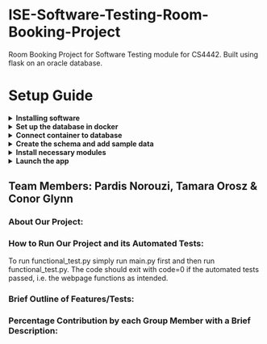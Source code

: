 # ISE-Software-Testing-Room-Booking-Project
Room Booking Project for Software Testing module for CS4442. Built using flask on an oracle database.
# Setup Guide
<details><summary><b>Installing software</b></summary>
<p>
1. <a href = "https://dbeaver.io">DBeaver</a><br>
2. <a href = "https://www.docker.com/products/docker-desktop/">Docker</a><br>
3. <a href = "https://www.python.org/downloads/">Python</a>
</p>
</details>

<details><summary><b>Set up the database in docker</b></summary>
<p>
Download the container from <a href = "https://hub.docker.com/r/gvenzl/oracle-xe">this link.</a>.<br>
Initiate the docker instance using following command (execute in terminal):<br>
docker run -d -p 1521:1521 -e ORACLE_PASSWORD=root --name room-booking-project gvenzl/oracle-xe<br>
This initialises a new docker container.
</p>
</details>

<details><summary><b>Connect container to database</b></summary>
<p>
1. Open DBeaver.<br>
2. Establish a connection with the database using credentials of SYSTEM. For this go to Database -> New Database Connection. Select Oracle, next and fill in the following details:<br>
Host: localhost, Port: 1521, Database: XEPDB1, Username: SYS, Role: SYSDBA, Password: root.
</p>
</details>

<details><summary><b>Create the schema and add sample data</b></summary>
<p>
1. Create a new schema and name it RBS (for Room Booking System) and set the password as rbs.<br>
2. Create a new script and paste the SQL code from SetUpDatabase.txt into it to create the schema.<br>
3. Create another script and paste the SQL code from AddDataToDatabase.txt into it to insert sample data into the database.<br>
</p>
</details>

<details><summary><b>Install necessary modules</b></summary>
<p>
1. Open your command prompt.<br>
2. Set up a virtual environment and actiavte it.
3. Run the following with 'pip install ...', and allow the modules to install:<br>
   flask, oracle, oracledb, splinter, mock, ...<br>
4. Download chromedriver from https://chromedriver.chromium.org/ and edit the executable_path in functional_test.py to the path to chromedriver on your machine.
</p>
</details>

<details><summary><b>Launch the app</b></summary>
<p>
Open the repository folder in your IDE and run 'main.py'.<br>
Paste the following link in your browser: 'http://127.0.0.1:5000'.
</p>
</details>

## Team Members: Pardis Norouzi, Tamara Orosz & Conor Glynn
### About Our Project:
### How to Run Our Project and its Automated Tests:
To run functional_test.py simply run main.py first and then run functional_test.py. The code should exit with code=0 if the automated tests passed, i.e. the webpage functions as intended.
### Brief Outline of Features/Tests:
### Percentage Contribution by each Group Member with a Brief Description:

